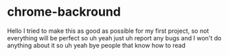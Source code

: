 # chrome-backround
Hello I tried to make this as good as possible for my first project, so not everything will be perfect so uh yeah just uh report any bugs and I won't do anything about it so uh yeah bye people that know how to read
